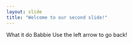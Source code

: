 ```yaml
---
layout: slide
title: "Welcome to our second slide!"
---
```

What it do Babbie
Use the left arrow to go back!
